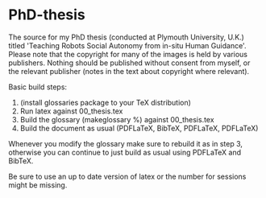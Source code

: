 # PhD-thesis
The source for my PhD thesis (conducted at Plymouth University, U.K.) titled 'Teaching Robots Social Autonomy from in-situ Human Guidance'. Please note that the copyright for many of the images is held by various publishers. Nothing should be published without consent from myself, or the relevant publisher (notes in the text about copyright where relevant).

Basic build steps:
1. (install glossaries package to your TeX distribution)
2. Run latex against 00_thesis.tex
3. Build the glossary (makeglossary %) against 00_thesis.tex
4. Build the document as usual (PDFLaTeX, BibTeX, PDFLaTeX, PDFLaTeX)

Whenever you modify the glossary make sure to rebuild it as in step 3, otherwise you can continue to just build as usual using PDFLaTeX and BibTeX.

Be sure to use an up to date version of latex or the number for sessions might
be missing.
